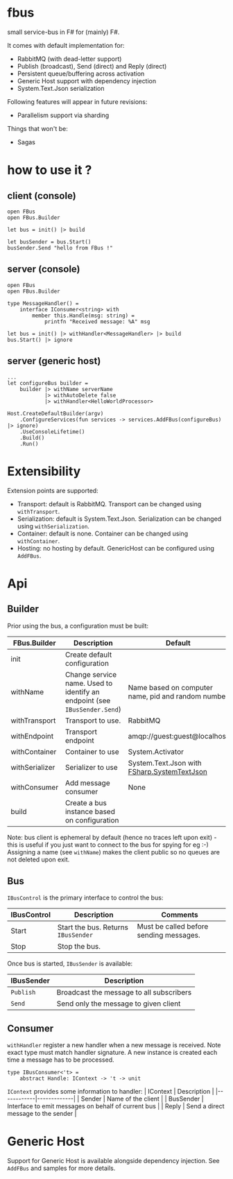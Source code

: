 # fbus
small service-bus in F# for (mainly) F#.

It comes with default implementation for:
* RabbitMQ (with dead-letter support)
* Publish (broadcast), Send (direct) and Reply (direct)
* Persistent queue/buffering across activation
* Generic Host support with dependency injection
* System.Text.Json serialization

Following features will appear in future revisions:
* Parallelism support via sharding

Things that won't be:
* Sagas

# how to use it ?

## client (console)
```
open FBus
open FBus.Builder

let bus = init() |> build

let busSender = bus.Start()
busSender.Send "hello from FBus !"
```

## server (console)
```
open FBus
open FBus.Builder

type MessageHandler() =
    interface IConsumer<string> with
        member this.Handle(msg: string) = 
            printfn "Received message: %A" msg

let bus = init() |> withHandler<MessageHandler> |> build
bus.Start() |> ignore
```

## server (generic host)
```
...
let configureBus builder =
    builder |> withName serverName
            |> withAutoDelete false
            |> withHandler<HelloWorldProcessor> 

Host.CreateDefaultBuilder(argv)
    .ConfigureServices(fun services -> services.AddFBus(configureBus) |> ignore)
    .UseConsoleLifetime()
    .Build()
    .Run()
```


# Extensibility
Extension points are supported:
* Transport: default is RabbitMQ. Transport can be changed using `withTransport`.
* Serialization: default is System.Text.Json. Serialization can be changed using `withSerialization`.
* Container: default is none. Container can be changed using `withContainer`.
* Hosting: no hosting by default. GenericHost can be configured using `AddFBus`.

# Api

## Builder
Prior using the bus, a configuration must be built:

| FBus.Builder | Description | Default |
|--------------|-------------|---------|
| init | Create default configuration | |
| withName | Change service name. Used to identify an endpoint (see `IBusSender.Send`) | Name based on computer name, pid and random number |
| withTransport | Transport to use. | RabbitMQ |
| withEndpoint | Transport endpoint | amqp://guest:guest@localhost |
| withContainer | Container to use | System.Activator
| withSerializer | Serializer to use | System.Text.Json with [FSharp.SystemTextJson](https://github.com/Tarmil/FSharp.SystemTextJson) |
| withConsumer | Add message consumer | None |
| build | Create a bus instance based on configuration | | 

Note: bus client is ephemeral by default (hence no traces left upon exit) - this is useful if you just want to connect to the bus for spying for eg :-) Assigning a name (see `withName`) makes the client public so no queues are not deleted upon exit.

## Bus
`IBusControl` is the primary interface to control the bus:

| IBusControl | Description | Comments |
|-------------|-------------|----------|
| Start | Start the bus. Returns `IBusSender` | Must be called before sending messages. |
| Stop | Stop the bus. | |

Once bus is started, `IBusSender` is available:

| IBusSender | Description |
|------------|-------------|
| `Publish` | Broadcast the message to all subscribers |
| `Send` | Send only the message to given client |

## Consumer
`withHandler` register a new handler when a new message is received. Note exact type must match handler signature. A new instance is created each time a message has to be processed.

```
type IBusConsumer<'t> =
    abstract Handle: IContext -> 't -> unit
```

`IContext` provides some information to handler:
| IContext | Description |
|------------|-------------|
| Sender | Name of the client |
| BusSender | Interface to emit messages on behalf of current bus |
| Reply | Send a direct message to the sender | 

# Generic Host
Support for Generic Host is available alongside dependency injection. See `AddFBus` and samples for more details.
